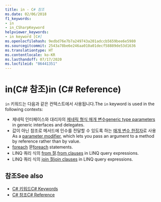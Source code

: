 ```yaml
---
title: in - C# 참조
ms.date: 02/06/2018
f1_keywords:
- in
- in_CSharpKeyword
helpviewer_keywords:
- in keyword [C#]
ms.openlocfilehash: 9edbd76e7b7a249743a201adccb5659bee6e5980
ms.sourcegitcommit: 2543a78be6e246aa010a01decf58889de53d1636
ms.translationtype: HT
ms.contentlocale: ko-KR
ms.lasthandoff: 07/17/2020
ms.locfileid: "86441351"
---
```

# <a name="in-c-reference"></a><span data-ttu-id="52573-102">in(C# 참조)</span><span class="sxs-lookup"><span data-stu-id="52573-102">in (C# Reference)</span></span>

<span data-ttu-id="52573-103">`in` 키워드는 다음과 같은 컨텍스트에서 사용됩니다.</span><span class="sxs-lookup"><span data-stu-id="52573-103">The `in` keyword is used in the following contexts:</span></span>  
  
- <span data-ttu-id="52573-104">제네릭 인터페이스와 대리자의 [제네릭 형식 매개 변수](in-generic-modifier.md)</span><span class="sxs-lookup"><span data-stu-id="52573-104">[generic type parameters](in-generic-modifier.md) in generic interfaces and delegates.</span></span>
- <span data-ttu-id="52573-105">값이 아닌 참조로 메서드에 인수를 전달할 수 있도록 하는 [매개 변수 한정자](in-parameter-modifier.md)로 사용</span><span class="sxs-lookup"><span data-stu-id="52573-105">As a [parameter modifier](in-parameter-modifier.md), which lets you pass an argument to a method by reference rather than by value.</span></span>
- <span data-ttu-id="52573-106">[foreach](foreach-in.md) 문</span><span class="sxs-lookup"><span data-stu-id="52573-106">[foreach](foreach-in.md) statements.</span></span>
- <span data-ttu-id="52573-107">LINQ 쿼리 식의 [from 절](from-clause.md).</span><span class="sxs-lookup"><span data-stu-id="52573-107">[from clauses](from-clause.md) in LINQ query expressions.</span></span>
- <span data-ttu-id="52573-108">LINQ 쿼리 식의 [join 절](join-clause.md)</span><span class="sxs-lookup"><span data-stu-id="52573-108">[join clauses](join-clause.md) in LINQ query expressions.</span></span>
  
## <a name="see-also"></a><span data-ttu-id="52573-109">참조</span><span class="sxs-lookup"><span data-stu-id="52573-109">See also</span></span>

- [<span data-ttu-id="52573-110">C# 키워드</span><span class="sxs-lookup"><span data-stu-id="52573-110">C# Keywords</span></span>](index.md)
- [<span data-ttu-id="52573-111">C# 참조</span><span class="sxs-lookup"><span data-stu-id="52573-111">C# Reference</span></span>](../index.md)
